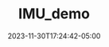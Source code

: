---
weight: 106
title: "IMU_demo"
description: ""
icon: "article"
date: "2023-11-30T17:24:42-05:00"
lastmod: "2023-11-30T17:24:42-05:00"
draft: true
toc: true
---